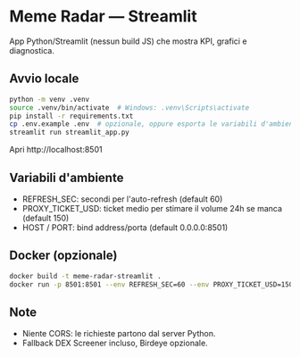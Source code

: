 # Meme Radar — Streamlit

App Python/Streamlit (nessun build JS) che mostra KPI, grafici e diagnostica.

## Avvio locale
```bash
python -m venv .venv
source .venv/bin/activate  # Windows: .venv\Scripts\activate
pip install -r requirements.txt
cp .env.example .env  # opzionale, oppure esporta le variabili d'ambiente
streamlit run streamlit_app.py
```
Apri http://localhost:8501

## Variabili d'ambiente
- REFRESH_SEC: secondi per l'auto-refresh (default 60)
- PROXY_TICKET_USD: ticket medio per stimare il volume 24h se manca (default 150)
- HOST / PORT: bind address/porta (default 0.0.0.0:8501)

## Docker (opzionale)
```bash
docker build -t meme-radar-streamlit .
docker run -p 8501:8501 --env REFRESH_SEC=60 --env PROXY_TICKET_USD=150 meme-radar-streamlit
```

## Note
- Niente CORS: le richieste partono dal server Python.
- Fallback DEX Screener incluso, Birdeye opzionale.
